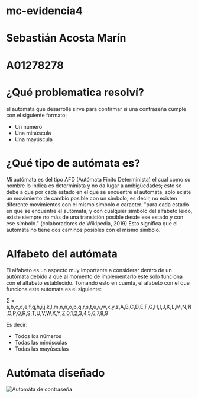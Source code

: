 # mc-evidencia4

# Sebastián Acosta Marín 
# A01278278 

# ¿Qué problematica resolví?

el autómata que desarrollé sirve para confirmar si una contraseña cumple con el siguiente formato:
- Un número
- Una minúscula
- Una mayúscula 

# ¿Qué tipo de autómata es? 

Mi autómata es del tipo AFD (Autómata Finito Determinista) el cual como su nombre lo indica es determinista y no da lugar a ambigüedades; esto se debe a que por cada estado en el que se encuentre el automata, solo existe un movimiento de cambio posible con un simbolo, es decir, no existen diferente movimientos con el mismo simbolo o caracter. "para cada estado en que se encuentre el autómata, y con cualquier símbolo del alfabeto leído, existe siempre no más de una transición posible desde ese estado y con ese símbolo." (colaboradores de Wikipedia, 2019) Esto significa que el automáta no tiene dos caminos posibles con el mismo simbolo.

# Alfabeto del autómata 

El alfabeto es un aspecto muy importante a considerar dentro de un autómata debido a que al momento de implementarlo este solo funciona con el alfabeto establecido. Tomando esto en cuenta, el afabeto con el que funciona este automata es el siguiente:

Σ = a,b,c,d,e,f,g,h,i,j,k,l,m,n,ñ,o,p,q,r,s,t,u,v,w,x,y,z,A,B,C,D,E,F,G,H,I,J,K,L,M,N,Ñ,O,P,Q,R,S,T,U,V,W,X,Y,Z,0,1,2,3,4,5,6,7,8,9

Es decir: 
- Todos los números
- Todas las minúsculas
- Todas las mayúsculas

# Autómata diseñado 

![Automáta de contraseña](https://github.com/user-attachments/assets/09d6ada1-583f-41b2-9172-f1af6c9e2f87)

